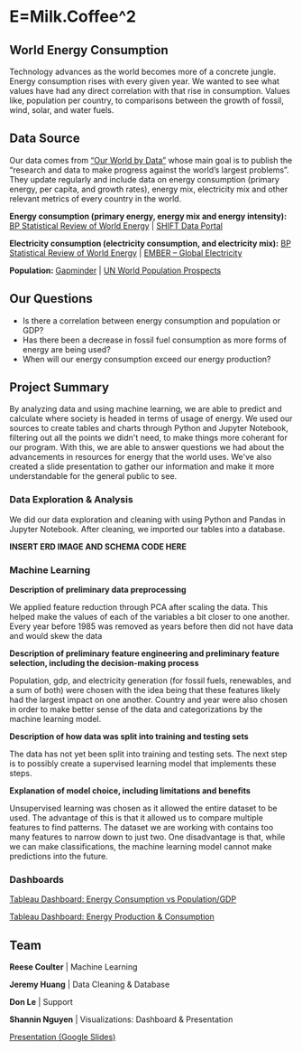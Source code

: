 # E=Milk.Coffee^2

## World Energy Consumption

Technology advances as the world becomes more of a concrete jungle. Energy consumption rises with every given year. We wanted to see what values have had any direct correlation with that rise in consumption. Values like, population per country, to comparisons between the growth of fossil, wind, solar, and water fuels. 

## Data Source

Our data comes from [“Our World by Data”](https://ourworldindata.org/) whose main goal is to publish the “research and data to make progress against the world’s largest problems”. They update regularly and include data on energy consumption (primary energy, per capita, and growth rates), energy mix, electricity mix and other relevant metrics of every country in the world.

**Energy consumption (primary energy, energy mix and energy intensity):** [BP Statistical Review of World Energy](https://www.bp.com/en/global/corporate/energy-economics/statistical-review-of-world-energy.html) | [SHIFT Data Portal](https://www.theshiftdataportal.org/energy)

**Electricity consumption (electricity consumption, and electricity mix):** [BP Statistical Review of World Energy](https://ember.shinyapps.io/GlobalElectricityDashboard/) | [EMBER – Global Electricity](https://github.com/owid/energy-data/blob/master/owid-energy-codebook.csv)

**Population:** [Gapminder](http://Gapminder) | [UN World Population Prospects](https://population.un.org/wpp/)

## Our Questions

- Is there a correlation between energy consumption and population or GDP?
- Has there been a decrease in fossil fuel consumption as more forms of energy are being used?
- When will our energy consumption exceed our energy production?

## Project Summary

By analyzing data and using machine learning, we are able to predict and calculate where society is headed in terms of usage of energy. We used our sources to create tables and charts through Python and Jupyter Notebook, filtering out all the points we didn't need, to make things more coherant for our program. With this, we are able to answer questions we had about the advancements in resources for energy that the world uses. We've also created a slide presentation to gather our information and make it more understandable for the general public to see.

### Data Exploration & Analysis

We did our data exploration and cleaning with using Python and Pandas in Jupyter Notebook. After cleaning, we imported our tables into a database.

**INSERT ERD IMAGE AND SCHEMA CODE HERE**

### Machine Learning

**Description of preliminary data preprocessing**

We applied feature reduction through PCA after scaling the data. This helped make the values of each of the variables a bit closer to one another. Every year before 1985 was removed as years before then did not have data and would skew the data

**Description of preliminary feature engineering and preliminary feature selection, including the decision-making process**

Population, gdp, and electricity generation (for fossil fuels, renewables, and a sum of both) were chosen with the idea being that these features likely had the largest impact on one another. Country and year were also chosen in order to make better sense of the data and categorizations by the machine learning model.

**Description of how data was split into training and testing sets**

The data has not yet been split into training and testing sets. The next step is to possibly create a supervised learning model that implements these steps.

**Explanation of model choice, including limitations and benefits**

Unsupervised learning was chosen as it allowed the entire dataset to be used. The advantage of this is that it allowed us to compare multiple features to find patterns. The dataset we are working with contains too many features to narrow down to just two. One disadvantage is that, while we can make classifications, the machine learning model cannot make predictions into the future.

### Dashboards

[Tableau Dashboard: Energy Consumption vs Population/GDP](https://us-west-2b.online.tableau.com/t/rescueagency/views/WorldEnergyDashboard/DashboardConsumptionvsPopulationGDP?:showAppBanner=false&:display_count=n&:showVizHome=n&:origin=viz_share_link)

[Tableau Dashboard: Energy Production & Consumption](https://us-west-2b.online.tableau.com/t/rescueagency/views/WorldEnergyDashboard/DashboardProductionConsumption?:showAppBanner=false&:display_count=n&:showVizHome=n&:origin=viz_share_link)

## Team 
**Reese Coulter** | Machine Learning

**Jeremy Huang** | Data Cleaning & Database

**Don Le** | Support

**Shannin Nguyen** | Visualizations: Dashboard & Presentation

[Presentation (Google Slides)](https://docs.google.com/presentation/d/1uGr3xCaAL2nob9lxsIIZrufKP7x608zHX9uSRoTS15k/edit?usp=sharing)
